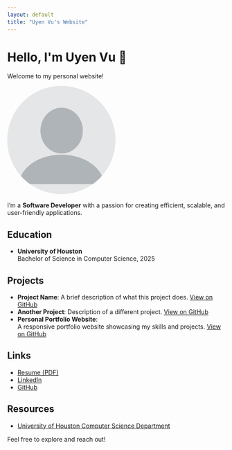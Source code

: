 ```yaml
---
layout: default
title: "Uyen Vu's Website"
---
```


# Hello, I'm Uyen Vu 👋
Welcome to my personal website!  

<img src="images/profile.png" alt="Uyen Vu" style="width:250px; border-radius:50%;">

I’m a **Software Developer** with a passion for creating efficient, scalable, and user-friendly applications.

## Education
- **University of Houston**  
  Bachelor of Science in Computer Science, 2025

## Projects
- **Project Name**: A brief description of what this project does. [View on GitHub](https://github.com/your-repo)
- **Another Project**: Description of a different project. [View on GitHub](https://github.com/your-repo)
- **Personal Portfolio Website**:  
  A responsive portfolio website showcasing my skills and projects. [View on GitHub](https://github.com/uynvu078)

## Links
- [Resume (PDF)](https://uynvu078.github.io/files/resume.pdf)  
- [LinkedIn](https://www.linkedin.com/in/uyen-vu-sf8358/)  
- [GitHub](https://github.com/uynvu078)

## Resources
- [University of Houston Computer Science Department](https://www.cs.uh.edu/)

  
Feel free to explore and reach out!
